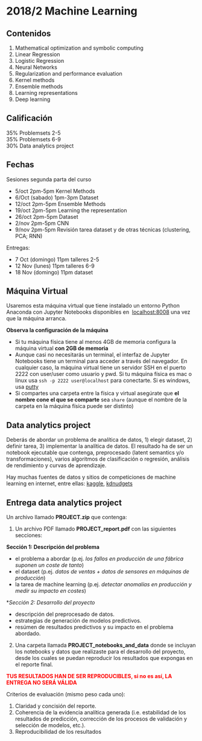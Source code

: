 # 2018/2 Machine Learning

## Contenidos

1. Mathematical optimization and symbolic computing
2. Linear Regression
3. Logistic Regression
4. Neural Networks
5. Regularization and performance evaluation
6. Kernel methods
7. Ensemble methods
8. Learning representations
9. Deep learning



## Calificación

35% Problemsets 2-5 <br/>
35% Problemsets 6-9 <br/>
30% Data analytics project

## Fechas

Sesiones segunda parta del curso

- 5/oct 2pm-5pm  Kernel Methods
- 6/Oct (sabado) 1pm-3pm Dataset  
- 12/oct 2pm-5pm  Ensemble Methods
- 19/oct 2pm-5pm Learning the representation
- 26/oct 2pm-5pm Dataset
- 2/nov 2pm-5pm CNN
- 9/nov 2pm-5pm Revisión tarea dataset y de otras técnicas (clustering, PCA; RNN)

Entregas:
- 7 Oct (domingo) 11pm talleres 2-5
- 12 Nov (lunes) 11pm talleres 6-9
- 18 Nov (domingo) 11pm dataset

## Máquina Virtual

Usaremos esta máquina virtual que tiene instalado un entorno Python Anaconda con Jupyter Notebooks disponibles en  [localhost:8008](http://localhost:8008) una vez que la máquina arranca.

**Observa la configuración de la máquina**

- Si tu máquina física tiene al menos 4GB de memoria configura la máquina virtual **con 2GB de memoria**
- Aunque casi no necesitarás un terminal, el interfaz de Jupyter Notebooks tiene un terminal para acceder a través del navegador. En cualquier caso, la máquina virtual tiene un servidor SSH en el puerto 2222 con user/user como usuario y pwd. Si tu máquina física es mac o linux usa `ssh -p 2222 user@localhost` para conectarte. Si es windows, usa [putty](https://www.putty.org/)
- Si compartes una carpeta entre la física y virtual asegúrate que **el nombre cone el que se comparte** sea `share` (aunque el nombre de la carpeta en la máquina física puede ser distinto)


## Data analytics project

Deberás de abordar un problema de analítica de datos, 1) elegir dataset, 2) definir tarea, 3) implementar la analítica de datos. El resultado ha de ser un notebook ejecutable que contenga, preprocesado (latent semantics y/o transformaciones), varios algoritmos de clasificación o regresión, análisis de rendimiento y curvas de aprendizaje.

Hay muchas fuentes de datos y sitios de competiciones de machine learning en internet, entre ellas: [kaggle](https://www.kaggle.com/competitions), [kdnudgets](http://www.kdnuggets.com/competitions/) 


## Entrega data analytics project

Un archivo llamado **PROJECT.zip** que contenga:

1. Un archivo PDF llamado **PROJECT_report.pdf** con las siguientes secciones:

**Sección 1: Descripción del problema**
- el problema a abordar (p.ej. _los fallos en producción de una fábrica suponen un coste de tanto_)
- el dataset (p.ej. _datos de ventas + datos de sensores en máquinas de producción_)
- la tarea de machine learning (p.ej. _detectar anomalías en producción y medir su impacto en costes_)

**Sección 2: Desarrollo del proyecto*
- descripción del preprocesado de datos.
- estrategias de generación de modelos predictivos.
- resúmen de resultados predictivos y su impacto en el problema abordado.

2. Una carpeta llamada **PROJECT_notebooks_and_data** donde se incluyan los notebooks y datos que realizaste para el desarrollo del proyecto, desde los cuales se puedan reproducir los resultados que expongas en el reporte final.

<font color="RED"><b>TUS RESULTADOS HAN DE SER REPRODUCIBLES, si no es así, LA ENTREGA NO SERÁ VÁLIDA</b></font> 


Criterios de evaluación (mismo peso cada uno): 

1. Claridad y concisión del reporte.
2. Coherencia de la evidencia analítica generada (i.e. estabilidad de los resultados de predicción, corrección de los procesos de validación y selección de modelos, etc.).
3. Reproducibilidad de los resultados
